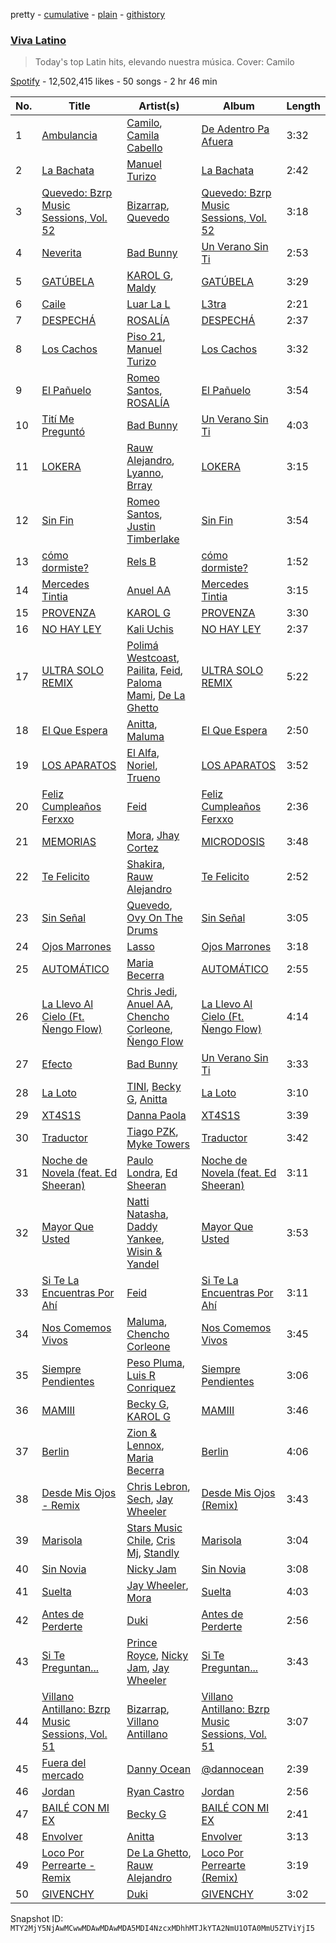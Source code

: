pretty - [cumulative](/playlists/cumulative/37i9dQZF1DX10zKzsJ2jva.md) - [plain](/playlists/plain/37i9dQZF1DX10zKzsJ2jva) - [githistory](https://github.githistory.xyz/mackorone/spotify-playlist-archive/blob/main/playlists/plain/37i9dQZF1DX10zKzsJ2jva)

### [Viva Latino](https://open.spotify.com/playlist/37i9dQZF1DX10zKzsJ2jva)

> Today's top Latin hits, elevando nuestra música\. Cover: Camilo

[Spotify](https://open.spotify.com/user/spotify) - 12,502,415 likes - 50 songs - 2 hr 46 min

| No. | Title | Artist(s) | Album | Length |
|---|---|---|---|---|
| 1 | [Ambulancia](https://open.spotify.com/track/5OPte07J5hRK1pTn0f7ldr) | [Camilo](https://open.spotify.com/artist/28gNT5KBp7IjEOQoevXf9N), [Camila Cabello](https://open.spotify.com/artist/4nDoRrQiYLoBzwC5BhVJzF) | [De Adentro Pa Afuera](https://open.spotify.com/album/1UTDgnpHmthIsdzSxbhpV2) | 3:32 |
| 2 | [La Bachata](https://open.spotify.com/track/5ww2BF9slyYgNOk37BlC4u) | [Manuel Turizo](https://open.spotify.com/artist/0tmwSHipWxN12fsoLcFU3B) | [La Bachata](https://open.spotify.com/album/1TpGeAzOJgAGdPkcWl95r2) | 2:42 |
| 3 | [Quevedo: Bzrp Music Sessions, Vol\. 52](https://open.spotify.com/track/2tTmW7RDtMQtBk7m2rYeSw) | [Bizarrap](https://open.spotify.com/artist/716NhGYqD1jl2wI1Qkgq36), [Quevedo](https://open.spotify.com/artist/52iwsT98xCoGgiGntTiR7K) | [Quevedo: Bzrp Music Sessions, Vol\. 52](https://open.spotify.com/album/4PNqWiJAfjj32hVvlchV5u) | 3:18 |
| 4 | [Neverita](https://open.spotify.com/track/31i56LZnwE6uSu3exoHjtB) | [Bad Bunny](https://open.spotify.com/artist/4q3ewBCX7sLwd24euuV69X) | [Un Verano Sin Ti](https://open.spotify.com/album/3RQQmkQEvNCY4prGKE6oc5) | 2:53 |
| 5 | [GATÚBELA](https://open.spotify.com/track/1ga4PztXOIw1yBbdUt2X8v) | [KAROL G](https://open.spotify.com/artist/790FomKkXshlbRYZFtlgla), [Maldy](https://open.spotify.com/artist/4IndUOBCZYZg61557iq2A9) | [GATÚBELA](https://open.spotify.com/album/5FdSjtKiymlHrdbXDyXcxA) | 3:29 |
| 6 | [Caile](https://open.spotify.com/track/6i1g5ZRmJZAkDwBaUZ3f2i) | [Luar La L](https://open.spotify.com/artist/4axKuDPr6WKcDCyh8vueTY) | [L3tra](https://open.spotify.com/album/70ubyVo5JwY94DLaZBkIBI) | 2:21 |
| 7 | [DESPECHÁ](https://open.spotify.com/track/5ildQOEKmJuWGl2vRkFdYc) | [ROSALÍA](https://open.spotify.com/artist/7ltDVBr6mKbRvohxheJ9h1) | [DESPECHÁ](https://open.spotify.com/album/5omNd3Mkij9C3ZeW19rRmv) | 2:37 |
| 8 | [Los Cachos](https://open.spotify.com/track/5fhcuVxuBWfgNXGuyAtLmr) | [Piso 21](https://open.spotify.com/artist/4bw2Am3p9ji3mYsXNXtQcd), [Manuel Turizo](https://open.spotify.com/artist/0tmwSHipWxN12fsoLcFU3B) | [Los Cachos](https://open.spotify.com/album/0SXW8l00nztnoYkGT7BjJh) | 3:32 |
| 9 | [El Pañuelo](https://open.spotify.com/track/3c7H5RL3H6jFgDTbMxGBe9) | [Romeo Santos](https://open.spotify.com/artist/5lwmRuXgjX8xIwlnauTZIP), [ROSALÍA](https://open.spotify.com/artist/7ltDVBr6mKbRvohxheJ9h1) | [El Pañuelo](https://open.spotify.com/album/6UHVdZCYgXo8xeSCw4RXp5) | 3:54 |
| 10 | [Tití Me Preguntó](https://open.spotify.com/track/1IHWl5LamUGEuP4ozKQSXZ) | [Bad Bunny](https://open.spotify.com/artist/4q3ewBCX7sLwd24euuV69X) | [Un Verano Sin Ti](https://open.spotify.com/album/3RQQmkQEvNCY4prGKE6oc5) | 4:03 |
| 11 | [LOKERA](https://open.spotify.com/track/79HZAZNnOE97rb2hnI0XQr) | [Rauw Alejandro](https://open.spotify.com/artist/1mcTU81TzQhprhouKaTkpq), [Lyanno](https://open.spotify.com/artist/1Ts9of7VPZElwPQnqnDSfW), [Brray](https://open.spotify.com/artist/1GKIlPFdcewHtpDVCQ8zmJ) | [LOKERA](https://open.spotify.com/album/4vJcqwIGUuk5TeP29OPovU) | 3:15 |
| 12 | [Sin Fin](https://open.spotify.com/track/3qaHzxjNtFU7QiEuhGx70x) | [Romeo Santos](https://open.spotify.com/artist/5lwmRuXgjX8xIwlnauTZIP), [Justin Timberlake](https://open.spotify.com/artist/31TPClRtHm23RisEBtV3X7) | [Sin Fin](https://open.spotify.com/album/6bcsXfLlMTAWGWdWofzM2l) | 3:54 |
| 13 | [cómo dormiste?](https://open.spotify.com/track/3fjN3y5x4hN53rykAN2LHQ) | [Rels B](https://open.spotify.com/artist/2IMZYfNi21MGqxopj9fWx8) | [cómo dormiste?](https://open.spotify.com/album/2jt6z03JV7Ax8ZdlOrs9BK) | 1:52 |
| 14 | [Mercedes Tintia](https://open.spotify.com/track/6e9Ew4AECYwY5Xgs2ZKMgp) | [Anuel AA](https://open.spotify.com/artist/2R21vXR83lH98kGeO99Y66) | [Mercedes Tintia](https://open.spotify.com/album/3Hp4KQN2Oib1HM5MO3Q69s) | 3:15 |
| 15 | [PROVENZA](https://open.spotify.com/track/7dSZ6zGTQx66c2GF91xCrb) | [KAROL G](https://open.spotify.com/artist/790FomKkXshlbRYZFtlgla) | [PROVENZA](https://open.spotify.com/album/1wLB2bnCl2m5m9M9g8r93Y) | 3:30 |
| 16 | [NO HAY LEY](https://open.spotify.com/track/5enNYN3hDG4Dsey9WsF6TJ) | [Kali Uchis](https://open.spotify.com/artist/1U1el3k54VvEUzo3ybLPlM) | [NO HAY LEY](https://open.spotify.com/album/58bXMbR7x7k6ubKP7CyZpQ) | 2:37 |
| 17 | [ULTRA SOLO REMIX](https://open.spotify.com/track/6wtZPYBIXUvCpXwVjMCJBf) | [Polimá Westcoast](https://open.spotify.com/artist/768O5GliF0bqscyghggrbE), [Pailita](https://open.spotify.com/artist/4yxLYO2imECxGYTTV7RQKb), [Feid](https://open.spotify.com/artist/2LRoIwlKmHjgvigdNGBHNo), [Paloma Mami](https://open.spotify.com/artist/7rOlQwf8OuFLFQp4aydjBt), [De La Ghetto](https://open.spotify.com/artist/3EiLUeyEcA6fbRPSHkG5kb) | [ULTRA SOLO REMIX](https://open.spotify.com/album/7JsxzI8o2TI71jHBOIsgqm) | 5:22 |
| 18 | [El Que Espera](https://open.spotify.com/track/2oNSHvGBGZIrZouRAA1eaX) | [Anitta](https://open.spotify.com/artist/7FNnA9vBm6EKceENgCGRMb), [Maluma](https://open.spotify.com/artist/1r4hJ1h58CWwUQe3MxPuau) | [El Que Espera](https://open.spotify.com/album/1iouSXg5RihFIXRvZFJyTa) | 2:50 |
| 19 | [LOS APARATOS](https://open.spotify.com/track/4SSbtLDkepeOHAckM1FCBP) | [El Alfa](https://open.spotify.com/artist/2oQX8QiMXOyuqbcZEFsZfm), [Noriel](https://open.spotify.com/artist/3RtNN1VnooWEn3KQk03DUL), [Trueno](https://open.spotify.com/artist/2x7PC78TmgqpEIjaGAZ0Oz) | [LOS APARATOS](https://open.spotify.com/album/4l8c1V5208sGn5IkInMzUi) | 3:52 |
| 20 | [Feliz Cumpleaños Ferxxo](https://open.spotify.com/track/3kUq4sBcmxhnOtNysZ9yrp) | [Feid](https://open.spotify.com/artist/2LRoIwlKmHjgvigdNGBHNo) | [Feliz Cumpleaños Ferxxo](https://open.spotify.com/album/5tWcOAhihL1zYpaIktpoxu) | 2:36 |
| 21 | [MEMORIAS](https://open.spotify.com/track/2hLXUbsOU9cDb9RFva9FYr) | [Mora](https://open.spotify.com/artist/0Q8NcsJwoCbZOHHW63su5S), [Jhay Cortez](https://open.spotify.com/artist/0EFisYRi20PTADoJrifHrz) | [MICRODOSIS](https://open.spotify.com/album/0QLDQG7Jx78rEUDW03IhHC) | 3:48 |
| 22 | [Te Felicito](https://open.spotify.com/track/2rurDawMfoKP4uHyb2kJBt) | [Shakira](https://open.spotify.com/artist/0EmeFodog0BfCgMzAIvKQp), [Rauw Alejandro](https://open.spotify.com/artist/1mcTU81TzQhprhouKaTkpq) | [Te Felicito](https://open.spotify.com/album/6gQKAYf3TJM9sppw3AtbHH) | 2:52 |
| 23 | [Sin Señal](https://open.spotify.com/track/1Y62KpDaP5MEL43ZcI6IaG) | [Quevedo](https://open.spotify.com/artist/52iwsT98xCoGgiGntTiR7K), [Ovy On The Drums](https://open.spotify.com/artist/3m5qlPf2OkihLz3dRYnkPA) | [Sin Señal](https://open.spotify.com/album/3XzR9NGfQOmwP9KQQSW3sI) | 3:05 |
| 24 | [Ojos Marrones](https://open.spotify.com/track/7gwT3HGL84vF7bgtwL1N88) | [Lasso](https://open.spotify.com/artist/3SCOuAxngTC1yGjKMcIPEd) | [Ojos Marrones](https://open.spotify.com/album/5cgqNq1Esd6F0D1vQ9uD63) | 3:18 |
| 25 | [AUTOMÁTICO](https://open.spotify.com/track/3Ne5uYDFzHEFYAPbaBMIck) | [Maria Becerra](https://open.spotify.com/artist/1DxLCyH42yaHKGK3cl5bvG) | [AUTOMÁTICO](https://open.spotify.com/album/5i8WdrKnzvMbujuJhkcFQn) | 2:55 |
| 26 | [La Llevo Al Cielo \(Ft\. Ñengo Flow\)](https://open.spotify.com/track/6DoL1yYIwEW7VZMRaJhoJI) | [Chris Jedi](https://open.spotify.com/artist/0qTZZWLzuD59Un5r1speHm), [Anuel AA](https://open.spotify.com/artist/2R21vXR83lH98kGeO99Y66), [Chencho Corleone](https://open.spotify.com/artist/37230BxxYs9ksS7OkZw3IU), [Ñengo Flow](https://open.spotify.com/artist/12vb80Km0Ew53ABfJOepVz) | [La Llevo Al Cielo \(Ft\. Ñengo Flow\)](https://open.spotify.com/album/0WEtvlRZhn9bZLHbjCLSv2) | 4:14 |
| 27 | [Efecto](https://open.spotify.com/track/5Eax0qFko2dh7Rl2lYs3bx) | [Bad Bunny](https://open.spotify.com/artist/4q3ewBCX7sLwd24euuV69X) | [Un Verano Sin Ti](https://open.spotify.com/album/3RQQmkQEvNCY4prGKE6oc5) | 3:33 |
| 28 | [La Loto](https://open.spotify.com/track/3AbNNvo2OmyeDMvRBgf9vk) | [TINI](https://open.spotify.com/artist/7vXDAI8JwjW531ouMGbfcp), [Becky G](https://open.spotify.com/artist/4obzFoKoKRHIphyHzJ35G3), [Anitta](https://open.spotify.com/artist/7FNnA9vBm6EKceENgCGRMb) | [La Loto](https://open.spotify.com/album/3kNJsC47065Ucjk6AuCb8y) | 3:10 |
| 29 | [XT4S1S](https://open.spotify.com/track/7dMTCS9BLzBqYTlAuHP8TM) | [Danna Paola](https://open.spotify.com/artist/5xSx2FM8mQnrfgM1QsHniB) | [XT4S1S](https://open.spotify.com/album/2SGONYwprYHZruYFhQYiFC) | 3:39 |
| 30 | [Traductor](https://open.spotify.com/track/77l75UICfUZK5k0G7WRGqg) | [Tiago PZK](https://open.spotify.com/artist/5Y3MV9DZ0d87NnVm56qSY1), [Myke Towers](https://open.spotify.com/artist/7iK8PXO48WeuP03g8YR51W) | [Traductor](https://open.spotify.com/album/5b4J3ESXsrkLZ3hLcoVVpl) | 3:42 |
| 31 | [Noche de Novela \(feat\. Ed Sheeran\)](https://open.spotify.com/track/6N7LquYjc3c53qr4PSJbi5) | [Paulo Londra](https://open.spotify.com/artist/3vQ0GE3mI0dAaxIMYe5g7z), [Ed Sheeran](https://open.spotify.com/artist/6eUKZXaKkcviH0Ku9w2n3V) | [Noche de Novela \(feat\. Ed Sheeran\)](https://open.spotify.com/album/4OciFRoNTzmF0ORAQqCrk9) | 3:11 |
| 32 | [Mayor Que Usted](https://open.spotify.com/track/7d7aPD2oxuzjhOZnu4Dj23) | [Natti Natasha](https://open.spotify.com/artist/1GDbiv3spRmZ1XdM1jQbT7), [Daddy Yankee](https://open.spotify.com/artist/4VMYDCV2IEDYJArk749S6m), [Wisin & Yandel](https://open.spotify.com/artist/1wZtkThiXbVNtj6hee6dz9) | [Mayor Que Usted](https://open.spotify.com/album/39bS0KqiLzhJvitnTt7Y4W) | 3:53 |
| 33 | [Si Te La Encuentras Por Ahí](https://open.spotify.com/track/02jLfqc9gMo8PkHEGHY3OT) | [Feid](https://open.spotify.com/artist/2LRoIwlKmHjgvigdNGBHNo) | [Si Te La Encuentras Por Ahí](https://open.spotify.com/album/29RDinslKobc2UKf1XcWn6) | 3:11 |
| 34 | [Nos Comemos Vivos](https://open.spotify.com/track/3SlKme42qm1vWrkl3BrZmm) | [Maluma](https://open.spotify.com/artist/1r4hJ1h58CWwUQe3MxPuau), [Chencho Corleone](https://open.spotify.com/artist/37230BxxYs9ksS7OkZw3IU) | [Nos Comemos Vivos](https://open.spotify.com/album/5aBWDVvyEWx7XFz7Isvgww) | 3:45 |
| 35 | [Siempre Pendientes](https://open.spotify.com/track/5PfFHceiEv61KldMOuVrv8) | [Peso Pluma](https://open.spotify.com/artist/12GqGscKJx3aE4t07u7eVZ), [Luis R Conriquez](https://open.spotify.com/artist/0pePYDrJGk8gqMRbXrLJC8) | [Siempre Pendientes](https://open.spotify.com/album/23UaQnh22hlEWcbGMJidJm) | 3:06 |
| 36 | [MAMIII](https://open.spotify.com/track/1ri9ZUkBJVFUdgwzCnfcYs) | [Becky G](https://open.spotify.com/artist/4obzFoKoKRHIphyHzJ35G3), [KAROL G](https://open.spotify.com/artist/790FomKkXshlbRYZFtlgla) | [MAMIII](https://open.spotify.com/album/6GHUywBU0u92lg0Dhrt40R) | 3:46 |
| 37 | [Berlin](https://open.spotify.com/track/2IzV2SPZQLadtA46ni3ICq) | [Zion & Lennox](https://open.spotify.com/artist/21451j1KhjAiaYKflxBjr1), [Maria Becerra](https://open.spotify.com/artist/1DxLCyH42yaHKGK3cl5bvG) | [Berlin](https://open.spotify.com/album/3UoZyegj8BdpkwA2iSOwZa) | 4:06 |
| 38 | [Desde Mis Ojos \- Remix](https://open.spotify.com/track/0hzC5kZ6qKZJ9ybyW75VV8) | [Chris Lebron](https://open.spotify.com/artist/3GPTvhZ8XfH7WkHXidvELk), [Sech](https://open.spotify.com/artist/77ziqFxp5gaInVrF2lj4ht), [Jay Wheeler](https://open.spotify.com/artist/2cPqdH7XMvwaBJEVjheH8g) | [Desde Mis Ojos \(Remix\)](https://open.spotify.com/album/7eJGJIPw6kPngdBin2b3iL) | 3:43 |
| 39 | [Marisola](https://open.spotify.com/track/2pR6bipXfJySBhje19SW02) | [Stars Music Chile](https://open.spotify.com/artist/2NZD6Gqfk60GEcAAnJKVsR), [Cris Mj](https://open.spotify.com/artist/1Yj5Xey7kTwvZla8sqdsdE), [Standly](https://open.spotify.com/artist/0rjms710nwQTdrQheXHJfz) | [Marisola](https://open.spotify.com/album/6pEq0eQ4Jk0C7plPyyyXDp) | 3:04 |
| 40 | [Sin Novia](https://open.spotify.com/track/4IsO1J5LSrVwkQOIEdZ417) | [Nicky Jam](https://open.spotify.com/artist/1SupJlEpv7RS2tPNRaHViT) | [Sin Novia](https://open.spotify.com/album/28reK64UlkkhWCwmNb9DAl) | 3:08 |
| 41 | [Suelta](https://open.spotify.com/track/7kN7u1ZDOrNBKcEEGwGeDY) | [Jay Wheeler](https://open.spotify.com/artist/2cPqdH7XMvwaBJEVjheH8g), [Mora](https://open.spotify.com/artist/0Q8NcsJwoCbZOHHW63su5S) | [Suelta](https://open.spotify.com/album/79Ei7No5zyEoMYJdj9rJFe) | 4:03 |
| 42 | [Antes de Perderte](https://open.spotify.com/track/4RtPruLRZbyirtJGqYHPQm) | [Duki](https://open.spotify.com/artist/1bAftSH8umNcGZ0uyV7LMg) | [Antes de Perderte](https://open.spotify.com/album/1l6jE76o3QeZOXPt6G5Je7) | 2:56 |
| 43 | [Si Te Preguntan...](https://open.spotify.com/track/20yLo8tCAM1LXixAdBf3f2) | [Prince Royce](https://open.spotify.com/artist/3MHaV05u0io8fQbZ2XPtlC), [Nicky Jam](https://open.spotify.com/artist/1SupJlEpv7RS2tPNRaHViT), [Jay Wheeler](https://open.spotify.com/artist/2cPqdH7XMvwaBJEVjheH8g) | [Si Te Preguntan...](https://open.spotify.com/album/4UDVt5eerRMk5hCMF1qek9) | 3:43 |
| 44 | [Villano Antillano: Bzrp Music Sessions, Vol\. 51](https://open.spotify.com/track/4hceSKjrkDTO0nMKFcb3sj) | [Bizarrap](https://open.spotify.com/artist/716NhGYqD1jl2wI1Qkgq36), [Villano Antillano](https://open.spotify.com/artist/1pi7nGhOM7PTHR5YEgXVGq) | [Villano Antillano: Bzrp Music Sessions, Vol\. 51](https://open.spotify.com/album/1tjIQcE1WoeRfI7t5QFRgR) | 3:07 |
| 45 | [Fuera del mercado](https://open.spotify.com/track/1UdzJEpgJxtuXAlCOvD4S0) | [Danny Ocean](https://open.spotify.com/artist/5H1nN1SzW0qNeUEZvuXjAj) | [@dannocean](https://open.spotify.com/album/21IzWBMtUfaOOfFx8CiR6I) | 2:39 |
| 46 | [Jordan](https://open.spotify.com/track/6y8z28epOv5FlaxDv1Lo5B) | [Ryan Castro](https://open.spotify.com/artist/7j6DKwmjbxvpQO8h914uEz) | [Jordan](https://open.spotify.com/album/5NXNrP5J2LhfkbI9ZfcNXI) | 2:56 |
| 47 | [BAILÉ CON MI EX](https://open.spotify.com/track/0Yc0ziTsyjahYqlWXVXlTU) | [Becky G](https://open.spotify.com/artist/4obzFoKoKRHIphyHzJ35G3) | [BAILÉ CON MI EX](https://open.spotify.com/album/1Q2VAJl9617SehQItOqzqI) | 2:41 |
| 48 | [Envolver](https://open.spotify.com/track/3IAfUEeaXRX9s9UdKOJrFI) | [Anitta](https://open.spotify.com/artist/7FNnA9vBm6EKceENgCGRMb) | [Envolver](https://open.spotify.com/album/6UsualeqgzPnb8cfaQ5nL7) | 3:13 |
| 49 | [Loco Por Perrearte \- Remix](https://open.spotify.com/track/0vHfVsEe6Ps0d8cZ9PGzSw) | [De La Ghetto](https://open.spotify.com/artist/3EiLUeyEcA6fbRPSHkG5kb), [Rauw Alejandro](https://open.spotify.com/artist/1mcTU81TzQhprhouKaTkpq) | [Loco Por Perrearte \(Remix\)](https://open.spotify.com/album/6qLWzKEkkYEbHDIVXjrMBP) | 3:19 |
| 50 | [GIVENCHY](https://open.spotify.com/track/6bTVP50bbtMtD6RGe2cUoQ) | [Duki](https://open.spotify.com/artist/1bAftSH8umNcGZ0uyV7LMg) | [GIVENCHY](https://open.spotify.com/album/4yNnIoQh8y1uDB6ScOS2vx) | 3:02 |

Snapshot ID: `MTY2MjY5NjAwMCwwMDAwMDAwMDA5MDI4NzcxMDhhMTJkYTA2NmU1OTA0MmU5ZTViYjI5`
